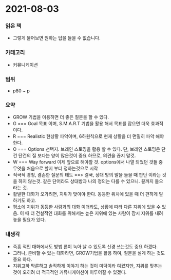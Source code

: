 # 2021-08-03

### 읽은 책

- 그렇게 물어보면 원하는 답을 들을 수 없습니다.

### 카테고리

- 커뮤니케이션

### 범위

- p80 ~ p

### 요약
- GROW 기법을 이용하면 더 좋은 질문을 할 수 있다.
- G === Goal 목표 이며, S.M.A.R.T 기법을 활용 해서 목표를 잡으면 더욱 효과적이다.
- R === Realistic 현상황 파악이며, 6하원칙으로 현재 상황을 더 면밀히 파악 해야 한다.
- O === Options 선택지. 브레인 스토밍을 활용 할 수 있다. 단, 브레인 스토밍은 단건 단건의 질 보다는 양이 많은것이 중요 하므로, 의견을 끊지 말것.
- W === Way forward 이제 앞으로 해야할 것. options에서 나열 되었던 것들 중 무엇을 처음으로 할지 부터 정하는것으로 시작
- 적극적 경청, 겸손한 질문의 태도 ==> 결국, 상대 방의 말을 들을 때 판단 이라는 것을 하지 않는것. 같은 단어라도 상대방과 나의 정의는 다를 수 있으니. 끝까지 들으라는 것.
- 활발한 대화가 오가려면, 지위가 맞아야 한다. 동등한 위치에 있을 때 더 편하게 말하기도 하고.
- 평소에 지위가 동등한 사람과의 대화 이더라도, 상황에 따라 다른 지위에 있을 수 있음. 이 때 더 건설적인 대화를 위해서는 높은 지위에 있는 사람이 잠시 지위를 내려 놓을 필요가 있다.



### 내생각
- 즉흥 적인 대화에서도 방법 론이 녹아 날 수 있도록 신경 쓰는것도 중요 하겠다.
- 그러나, 준비할 수 있는 대화라면, GROW기법을 활용 하여, 질문을 설계 하는 것도 중요 하다.
- 지위고하 막론하고 솔직하게 이야기 하는 것이 미덕이라 여겼지만, 지위를 맞추는 것이 오히려 더 적극적인 커뮤니케이션이 이루어질 수 있겠다.

